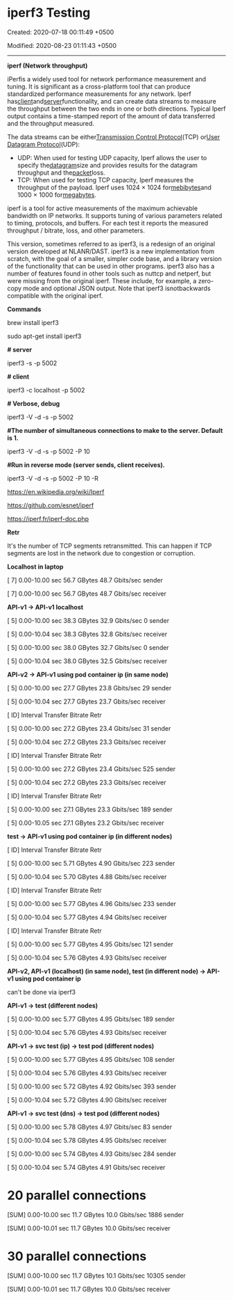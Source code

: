 # iperf3 Testing

Created: 2020-07-18 00:11:49 +0500

Modified: 2020-08-23 01:11:43 +0500

---

**iperf (Network throughput)**

iPerfis a widely used tool for network performance measurement and tuning. It is significant as a cross-platform tool that can produce standardized performance measurements for any network. Iperf has[client](https://en.wikipedia.org/wiki/Client_(computing))and[server](https://en.wikipedia.org/wiki/Server_(computing))functionality, and can create data streams to measure the throughput between the two ends in one or both directions. Typical Iperf output contains a time-stamped report of the amount of data transferred and the throughput measured.



The data streams can be either[Transmission Control Protocol](https://en.wikipedia.org/wiki/Transmission_Control_Protocol)(TCP) or[User Datagram Protocol](https://en.wikipedia.org/wiki/User_Datagram_Protocol)(UDP):
-   UDP: When used for testing UDP capacity, Iperf allows the user to specify the[datagram](https://en.wikipedia.org/wiki/Datagram#Packets_vs._datagrams)size and provides results for the datagram throughput and the[packet](https://en.wikipedia.org/wiki/Packet_(information_technology))loss.
-   TCP: When used for testing TCP capacity, Iperf measures the throughput of the payload. Iperf uses 1024 × 1024 for[mebibytes](https://en.wikipedia.org/wiki/Mebibyte)and 1000 × 1000 for[megabytes](https://en.wikipedia.org/wiki/Megabyte).



iperf is a tool for active measurements of the maximum achievable bandwidth on IP networks. It supports tuning of various parameters related to timing, protocols, and buffers. For each test it reports the measured throughput / bitrate, loss, and other parameters.



This version, sometimes referred to as iperf3, is a redesign of an original version developed at NLANR/DAST. iperf3 is a new implementation from scratch, with the goal of a smaller, simpler code base, and a library version of the functionality that can be used in other programs. iperf3 also has a number of features found in other tools such as nuttcp and netperf, but were missing from the original iperf. These include, for example, a zero-copy mode and optional JSON output. Note that iperf3 isnotbackwards compatible with the original iperf.



**Commands**

brew install iperf3

sudo apt-get install iperf3



**# server**

iperf3 -s -p 5002



**# client**

iperf3 -c localhost -p 5002



**# Verbose, debug**

iperf3 -V -d -s -p 5002



**#The number of simultaneous connections to make to the server. Default is 1.**

iperf3 -V -d -s -p 5002 -P 10



**#Run in reverse mode (server sends, client receives).**

iperf3 -V -d -s -p 5002 -P 10 -R



<https://en.wikipedia.org/wiki/Iperf>

<https://github.com/esnet/iperf>

<https://iperf.fr/iperf-doc.php>



**Retr**

It's the number of TCP segments retransmitted. This can happen if TCP segments are lost in the network due to congestion or corruption.



**Localhost in laptop**

[ 7] 0.00-10.00 sec 56.7 GBytes 48.7 Gbits/sec sender

[ 7] 0.00-10.00 sec 56.7 GBytes 48.7 Gbits/sec receiver



**API-v1 -> API-v1 localhost**

[ 5] 0.00-10.00 sec 38.3 GBytes 32.9 Gbits/sec 0 sender

[ 5] 0.00-10.04 sec 38.3 GBytes 32.8 Gbits/sec receiver



[ 5] 0.00-10.00 sec 38.0 GBytes 32.7 Gbits/sec 0 sender

[ 5] 0.00-10.04 sec 38.0 GBytes 32.5 Gbits/sec receiver



**API-v2 -> API-v1 using pod container ip (in same node)**

[ 5] 0.00-10.00 sec 27.7 GBytes 23.8 Gbits/sec 29 sender

[ 5] 0.00-10.04 sec 27.7 GBytes 23.7 Gbits/sec receiver



[ ID] Interval Transfer Bitrate Retr

[ 5] 0.00-10.00 sec 27.2 GBytes 23.4 Gbits/sec 31 sender

[ 5] 0.00-10.04 sec 27.2 GBytes 23.3 Gbits/sec receiver



[ ID] Interval Transfer Bitrate Retr

[ 5] 0.00-10.00 sec 27.2 GBytes 23.4 Gbits/sec 525 sender

[ 5] 0.00-10.04 sec 27.2 GBytes 23.3 Gbits/sec receiver



[ ID] Interval Transfer Bitrate Retr

[ 5] 0.00-10.00 sec 27.1 GBytes 23.3 Gbits/sec 189 sender

[ 5] 0.00-10.05 sec 27.1 GBytes 23.2 Gbits/sec receiver



**test -> API-v1 using pod container ip (in different nodes)**

[ ID] Interval Transfer Bitrate Retr

[ 5] 0.00-10.00 sec 5.71 GBytes 4.90 Gbits/sec 223 sender

[ 5] 0.00-10.04 sec 5.70 GBytes 4.88 Gbits/sec receiver



[ ID] Interval Transfer Bitrate Retr

[ 5] 0.00-10.00 sec 5.77 GBytes 4.96 Gbits/sec 233 sender

[ 5] 0.00-10.04 sec 5.77 GBytes 4.94 Gbits/sec receiver



[ ID] Interval Transfer Bitrate Retr

[ 5] 0.00-10.00 sec 5.77 GBytes 4.95 Gbits/sec 121 sender

[ 5] 0.00-10.04 sec 5.76 GBytes 4.93 Gbits/sec receiver



**API-v2, API-v1 (localhost) (in same node), test (in different node) -> API-v1 using pod container ip**

can't be done via iperf3



**API-v1 -> test (different nodes)**

[ 5] 0.00-10.00 sec 5.77 GBytes 4.95 Gbits/sec 189 sender

[ 5] 0.00-10.04 sec 5.76 GBytes 4.93 Gbits/sec receiver



**API-v1 -> svc test (ip) -> test pod (different nodes)**

[ 5] 0.00-10.00 sec 5.77 GBytes 4.95 Gbits/sec 108 sender

[ 5] 0.00-10.04 sec 5.76 GBytes 4.93 Gbits/sec receiver



[ 5] 0.00-10.00 sec 5.72 GBytes 4.92 Gbits/sec 393 sender

[ 5] 0.00-10.04 sec 5.72 GBytes 4.90 Gbits/sec receiver



**API-v1 -> svc test (dns) -> test pod (different nodes)**

[ 5] 0.00-10.00 sec 5.78 GBytes 4.97 Gbits/sec 83 sender

[ 5] 0.00-10.04 sec 5.78 GBytes 4.95 Gbits/sec receiver



[ 5] 0.00-10.00 sec 5.74 GBytes 4.93 Gbits/sec 284 sender

[ 5] 0.00-10.04 sec 5.74 GBytes 4.91 Gbits/sec receiver



# 20 parallel connections

[SUM] 0.00-10.00 sec 11.7 GBytes 10.0 Gbits/sec 1886 sender

[SUM] 0.00-10.01 sec 11.7 GBytes 10.0 Gbits/sec receiver



# 30 parallel connections

[SUM] 0.00-10.00 sec 11.7 GBytes 10.1 Gbits/sec 10305 sender

[SUM] 0.00-10.01 sec 11.7 GBytes 10.0 Gbits/sec receiver


